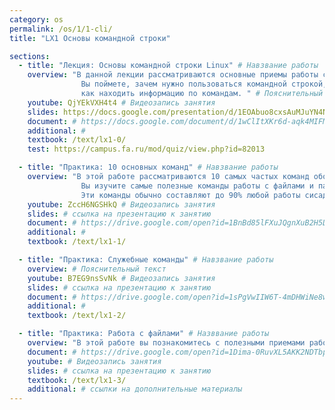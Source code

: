 ```yaml
---
category: os
permalink: /os/1/1-cli/
title: "LX1 Основы командной строки"

sections:
  - title: "Лекция: Основы командной строки Linux" # Навзвание работы
    overview: "В данной лекции рассматриваются основные приемы работы с командной строкой Linux. 
    			Вы поймете, зачем нужно пользоваться командной строкой, какова структура команды, 
    			как находить информацию по командам. " # Пояснительный текст
    youtube: QjYEkVXH4t4 # Видеозапись занятия
    slides: https://docs.google.com/presentation/d/1EOAbuo8cxsAuMJuYN4NUjg5ek__IJpRK_Y2PiAI2VzI/edit?usp=sharing # ссылка на презентацию к занятию
    document: # https://docs.google.com/document/d/1wClItXKr6d-aqk4MIFMW99mA4Z4UO64h3l9BXINbyIk/edit?usp=sharing # ссылка на методические указания
    additional: # 
    textbook: /text/lx1-0/
    test: https://campus.fa.ru/mod/quiz/view.php?id=82013

  - title: "Практика: 10 основных команд" # Навзвание работы
    overview: "В этой работе рассматриваются 10 самых частых команд оболочки bash.
    			Вы изучите самые полезные команды работы с файлами и папками. 
    			Эти команды обычно составляют до 90% любой работы сисадмина." # Пояснительный текст
    youtube: ZccH6NGSHkQ # Видеозапись занятия
    slides: # ссылка на презентацию к занятию
    document: # https://drive.google.com/open?id=1BnBd85lFXuJQgnXuB2H5D8utUoMLq6hZEDNnZ8NOwHs # ссылка на методические указания
    additional: # 
    textbook: /text/lx1-1/

  - title: "Практика: Служебные команды" # Навзвание работы
    overview: # Пояснительный текст
    youtube: B7EG9nsSvNk # Видеозапись занятия
    slides: # ссылка на презентацию к занятию
    document: # https://drive.google.com/open?id=1sPgVwIIW6T-4mDHWiNe8w3XihNe43y_65yicqiR1qdg # ссылка на методические указания
    additional: # 
    textbook: /text/lx1-2/

  - title: "Практика: Работа с файлами" # Назввание работы
    overview: "В этой работе вы познакомитесь с полезными приемами работы с файлами - созданием жестких и символических ссылок, командами архивации файлов."
    document: # https://drive.google.com/open?id=1Dima-0RuvXL5AKK2NDTbpFnqcMuc-mL3TaXFWe_hlYw
    youtube: # Видеозапись занятия
    slides: # ссылка на презентацию к занятию
    textbook: /text/lx1-3/
    additional: # ссылки на дополнительные материалы
---
```


